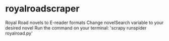 # royalroadscraper
Royal Road novels to E-reader formats
Change novelSearch variable to your desired novel 
Run the command on your terminal: 'scrapy runspider royalroad.py'
